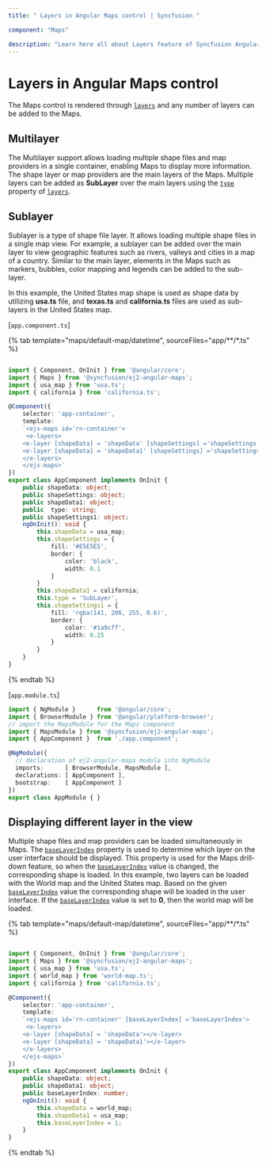 ```yaml
---
title: " Layers in Angular Maps control | Syncfusion "

component: "Maps"

description: "Learn here all about Layers feature of Syncfusion Angular Maps control and more."
---
```


# Layers in Angular Maps control

The Maps control is rendered through [`layers`](../api/maps/#layers) and any number of layers can be added to the Maps.

## Multilayer

The Multilayer support allows loading multiple shape files and map providers in a single container, enabling Maps to display more information. The shape layer or map providers are the main layers of the Maps. Multiple layers can be added as **SubLayer** over the main layers using the [`type`](../api/maps/layerSettingsModel/#type) property of [`layers`](../api/maps/#layers).

## Sublayer

Sublayer is a type of shape file layer. It allows loading multiple shape files in a single map view. For example, a sublayer can be added over the main layer to view geographic features such as rivers, valleys and cities in a map of a country. Similar to the main layer, elements in the Maps such as markers, bubbles, color mapping and legends can be added to the sub-layer.

In this example, the United States map shape is used as shape data by utilizing **usa.ts** file, and **texas.ts** and **california.ts** files are used as sub-layers in the United States map.

[`app.component.ts`]

{% tab template="maps/default-map/datetime", sourceFiles="app/**/*.ts" %}

```typescript

import { Component, OnInit } from '@angular/core';
import { Maps } from '@syncfusion/ej2-angular-maps';
import { usa_map } from 'usa.ts';
import { california } from 'california.ts';

@Component({
    selector: 'app-container',
    template:
    `<ejs-maps id='rn-container'>
     <e-layers>
    <e-layer [shapeData] = 'shapeData' [shapeSettings] ='shapeSettings'></e-layer>
    <e-layer [shapeData] = 'shapeData1' [shapeSettings] ='shapeSettings1' [type] = 'type'></e-layer>
    </e-layers>
    </ejs-maps>`
})
export class AppComponent implements OnInit {
    public shapeData: object;
    public shapeSettings: object;
    public shapeData1: object;
    public  type: string;
    public shapeSettings1: object;
    ngOnInit(): void {
        this.shapeData = usa_map;
        this.shapeSettings = {
            fill: '#E5E5E5',
            border: {
                color: 'black',
                width: 0.1
            }
        }
        this.shapeData1 = california;
        this.type = 'SubLayer',
        this.shapeSettings1 = {
            fill: 'rgba(141, 206, 255, 0.6)',
            border: {
                color: '#1a9cff',
                width: 0.25
            }
        }
    }
}

```

{% endtab %}

[`app.module.ts`]

```typescript
import { NgModule }      from '@angular/core';
import { BrowserModule } from '@angular/platform-browser';
// import the MapsModule for the Maps component
import { MapsModule } from '@syncfusion/ej2-angular-maps';
import { AppComponent }  from './app.component';

@NgModule({
  // declaration of ej2-angular-maps module into NgModule
  imports:      [ BrowserModule, MapsModule ],
  declarations: [ AppComponent ],
  bootstrap:    [ AppComponent ]
})
export class AppModule { }
```

## Displaying different layer in the view

Multiple shape files and map providers can be loaded simultaneously in Maps. The [`baseLayerIndex`](../api/maps/mapsModel/#baselayerindex) property is used to determine which layer on the user interface should be displayed. This property is used for the Maps drill-down feature, so when the [`baseLayerIndex`](../api/maps/mapsModel/#baselayerindex) value is changed, the corresponding shape is loaded. In this example, two layers can be loaded with the World map and the United States map. Based on the given [`baseLayerIndex`](../api/maps/mapsModel/#baselayerindex) value the corresponding shape will be loaded in the user interface. If the [`baseLayerIndex`](../api/maps/mapsModel/#baselayerindex) value is set to **0**, then the world map will be loaded.

{% tab template="maps/default-map/datetime", sourceFiles="app/**/*.ts" %}

```typescript

import { Component, OnInit } from '@angular/core';
import { Maps } from '@syncfusion/ej2-angular-maps';
import { usa_map } from 'usa.ts';
import { world_map } from 'world-map.ts';
import { california } from 'california.ts';

@Component({
    selector: 'app-container',
    template:
    `<ejs-maps id='rn-container' [baseLayerIndex] ='baseLayerIndex'>
     <e-layers>
    <e-layer [shapeData] = 'shapeData'></e-layer>
    <e-layer [shapeData] = 'shapeData1'></e-layer>
    </e-layers>
    </ejs-maps>`
})
export class AppComponent implements OnInit {
    public shapeData: object;
    public shapeData1: object;
    public baseLayerIndex: number;
    ngOnInit(): void {
        this.shapeData = world_map;
        this.shapeData1 = usa_map;
        this.baseLayerIndex = 1;
    }
}

```

{% endtab %}